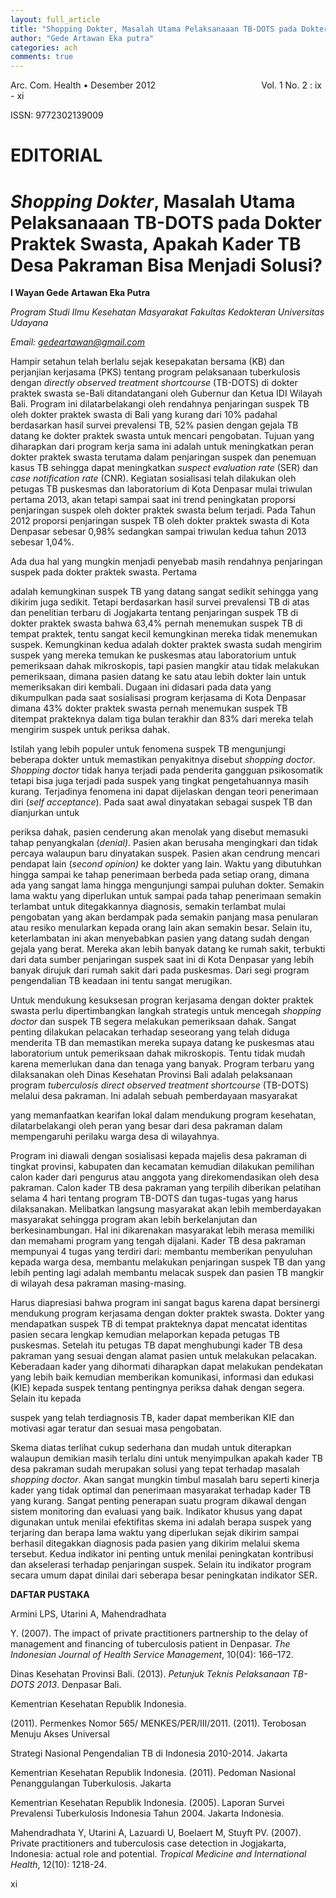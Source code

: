 ```yaml
---
layout: full_article
title: "Shopping Dokter, Masalah Utama Pelaksanaaan TB-DOTS pada Dokter Praktek Swasta, Apakah Kader TB Desa Pakraman Bisa Menjadi Solusi?"
author: "Gede Artawan Eka putra"
categories: ach
comments: true
---
```


<p><span class="font2">Arc. Com. Health • </span><span class="font0">Desember 2012 &nbsp;&nbsp;&nbsp;&nbsp;&nbsp;&nbsp;&nbsp;&nbsp;&nbsp;&nbsp;&nbsp;&nbsp;&nbsp;&nbsp;&nbsp;&nbsp;&nbsp;&nbsp;&nbsp;&nbsp;&nbsp;&nbsp;&nbsp;&nbsp;&nbsp;&nbsp;&nbsp;&nbsp;&nbsp;&nbsp;&nbsp;&nbsp;&nbsp;&nbsp;&nbsp;&nbsp;&nbsp;&nbsp;&nbsp;&nbsp;&nbsp;&nbsp;Vol. 1 No. 2 : ix - xi</span></p>
<p><span class="font0">ISSN: 9772302139009</span></p><a name="caption1"></a>
<h1><a name="bookmark0"></a><span class="font3" style="font-weight:bold;"><a name="bookmark1"></a>EDITORIAL</span></h1>
<h1><a name="bookmark2"></a><span class="font3" style="font-weight:bold;font-style:italic;"><a name="bookmark3"></a>Shopping Dokter</span><span class="font3" style="font-weight:bold;">, Masalah Utama Pelaksanaaan TB-DOTS pada Dokter Praktek Swasta, Apakah Kader TB Desa Pakraman Bisa Menjadi Solusi?</span></h1>
<p><span class="font1" style="font-weight:bold;">I Wayan Gede Artawan Eka Putra</span></p>
<p><span class="font1" style="font-style:italic;">Program Studi Ilmu Kesehatan Masyarakat Fakultas Kedokteran Universitas Udayana</span></p>
<p><span class="font1" style="font-style:italic;">Email: </span><a href="mailto:gedeartawan@gmail.com"><span class="font1" style="font-style:italic;">gedeartawan@gmail.com</span></a></p>
<p><span class="font4">H</span><span class="font2">ampir setahun telah berlalu sejak kesepakatan bersama (KB) dan perjanjian kerjasama (PKS) tentang program pelaksanaan tuberkulosis dengan </span><span class="font2" style="font-style:italic;">directly observed treatment shortcourse</span><span class="font2"> (TB-DOTS) di dokter praktek swasta se-Bali ditandatangani oleh Gubernur dan Ketua IDI Wilayah Bali. Program ini dilatarbelakangi oleh rendahnya penjaringan suspek TB oleh dokter praktek swasta di Bali yang kurang dari 10% padahal berdasarkan hasil survei prevalensi TB, 52% pasien dengan gejala TB datang ke dokter praktek swasta untuk mencari pengobatan. Tujuan yang diharapkan dari program kerja sama ini adalah untuk meningkatkan peran dokter praktek swasta terutama dalam penjaringan suspek dan penemuan kasus TB sehingga dapat meningkatkan </span><span class="font2" style="font-style:italic;">suspect evaluation rate</span><span class="font2"> (SER) dan </span><span class="font2" style="font-style:italic;">case notification rate</span><span class="font2"> (CNR). Kegiatan sosialisasi telah dilakukan oleh petugas TB puskesmas dan laboratorium di Kota Denpasar mulai triwulan pertama 2013, akan tetapi sampai saat ini trend peningkatan proporsi penjaringan suspek oleh dokter praktek swasta belum terjadi. Pada Tahun 2012 proporsi penjaringan suspek TB oleh dokter praktek swasta di Kota Denpasar sebesar 0,98% sedangkan sampai triwulan kedua tahun 2013 sebesar 1,04%.</span></p>
<p><span class="font2">Ada dua hal yang mungkin menjadi penyebab masih rendahnya penjaringan suspek pada dokter praktek swasta. Pertama</span></p>
<p><span class="font2">adalah kemungkinan suspek TB yang datang sangat sedikit sehingga yang dikirim juga sedikit. Tetapi berdasarkan hasil survei prevalensi TB di atas dan penelitian terbaru di Jogjakarta tentang penjaringan suspek TB di dokter praktek swasta bahwa 63,4% pernah menemukan suspek TB di tempat praktek, tentu sangat kecil kemungkinan mereka tidak menemukan suspek. Kemungkinan kedua adalah dokter praktek swasta sudah mengirim suspek yang mereka temukan ke puskesmas atau laboratorium untuk pemeriksaan dahak mikroskopis, tapi pasien mangkir atau tidak melakukan pemeriksaan, dimana pasien datang ke satu atau lebih dokter lain untuk memeriksakan diri kembali. Dugaan ini didasari pada data yang dikumpulkan pada saat sosialisasi program kerjasama di Kota Denpasar dimana 43% dokter praktek swasta pernah menemukan suspek TB ditempat prakteknya dalam tiga bulan terakhir dan 83% dari mereka telah mengirim suspek untuk periksa dahak.</span></p>
<p><span class="font2">Istilah yang lebih populer untuk fenomena suspek TB mengunjungi beberapa dokter untuk memastikan penyakitnya disebut </span><span class="font2" style="font-style:italic;">shopping doctor</span><span class="font2">. </span><span class="font2" style="font-style:italic;">Shopping doctor</span><span class="font2"> tidak hanya terjadi pada penderita gangguan psikosomatik tetapi bisa juga terjadi pada suspek yang tingkat pengetahuannya masih kurang. Terjadinya fenomena ini dapat dijelaskan dengan teori penerimaan diri (</span><span class="font2" style="font-style:italic;">self acceptance</span><span class="font2">). Pada saat awal dinyatakan sebagai suspek TB dan dianjurkan untuk</span></p>
<p><span class="font2">periksa dahak, pasien cenderung akan menolak yang disebut memasuki tahap penyangkalan (</span><span class="font2" style="font-style:italic;">denial)</span><span class="font2">. Pasien akan berusaha mengingkari dan tidak percaya walaupun baru dinyatakan suspek. Pasien akan cendrung mencari pendapat lain (</span><span class="font2" style="font-style:italic;">second opinion)</span><span class="font2"> ke dokter yang lain. Waktu yang dibutuhkan hingga sampai ke tahap penerimaan berbeda pada setiap orang, dimana ada yang sangat lama hingga mengunjungi sampai puluhan dokter. Semakin lama waktu yang diperlukan untuk sampai pada tahap penerimaan semakin terlambat untuk ditegakkannya diagnosis, semakin terlambat mulai pengobatan yang akan berdampak pada semakin panjang masa penularan atau resiko menularkan kepada orang lain akan semakin besar. Selain itu, keterlambatan ini akan menyebabkan pasien yang datang sudah dengan gejala yang berat. Mereka akan lebih banyak datang ke rumah sakit, terbukti dari data sumber penjaringan suspek saat ini di Kota Denpasar yang lebih banyak dirujuk dari rumah sakit dari pada puskesmas. Dari segi program pengendalian TB keadaan ini tentu sangat merugikan.</span></p>
<p><span class="font2">Untuk mendukung kesuksesan progran kerjasama dengan dokter praktek swasta perlu dipertimbangkan langkah strategis untuk mencegah </span><span class="font2" style="font-style:italic;">shopping doctor</span><span class="font2"> dan suspek TB segera melakukan pemeriksaan dahak. Sangat penting dilakukan pelacakan terhadap seseorang yang telah diduga menderita TB dan memastikan mereka supaya datang ke puskesmas atau laboratorium untuk pemeriksaan dahak mikroskopis. Tentu tidak mudah karena memerlukan dana dan tenaga yang banyak. Program terbaru yang dilaksanakan oleh Dinas Kesehatan Provinsi Bali adalah pelaksanaan program </span><span class="font2" style="font-style:italic;">tuberculosis direct observed treatment shortcourse</span><span class="font2"> (TB-DOTS) melalui desa pakraman. Ini adalah sebuah pemberdayaan masyarakat</span></p>
<p><span class="font2">yang memanfaatkan kearifan lokal dalam mendukung program kesehatan, dilatarbelakangi oleh peran yang besar dari desa pakraman dalam mempengaruhi perilaku warga desa di wilayahnya.</span></p>
<p><span class="font2">Program ini diawali dengan sosialisasi kepada majelis desa pakraman di tingkat provinsi, kabupaten dan kecamatan kemudian dilakukan pemilihan calon kader dari pengurus atau anggota yang direkomendasikan oleh desa pakraman. Calon kader TB desa pakraman yang terpilih diberikan pelatihan selama 4 hari tentang program TB-DOTS dan tugas-tugas yang harus dilaksanakan. Melibatkan langsung masyarakat akan lebih memberdayakan masyarakat sehingga program akan lebih berkelanjutan dan berkesinambungan. Hal ini dikarenakan masyarakat lebih merasa memiliki dan memahami program yang tengah dijalani. Kader TB desa pakraman mempunyai 4 tugas yang terdiri dari: membantu memberikan penyuluhan kepada warga desa, membantu melakukan penjaringan suspek TB dan yang lebih penting lagi adalah membantu melacak suspek dan pasien TB mangkir di wilayah desa pakraman masing-masing.</span></p>
<p><span class="font2">Harus diapresiasi bahwa program ini sangat bagus karena dapat bersinergi mendukung program kerjasama dengan dokter praktek swasta. Dokter yang mendapatkan suspek TB di tempat prakteknya dapat mencatat identitas pasien secara lengkap kemudian melaporkan kepada petugas TB puskesmas. Setelah itu petugas TB dapat menghubungi kader TB desa pakraman yang sesuai dengan alamat pasien untuk melakukan pelacakan. Keberadaan kader yang dihormati diharapkan dapat melakukan pendekatan yang lebih baik kemudian memberikan komunikasi, informasi dan edukasi (KIE) kepada suspek tentang pentingnya periksa dahak dengan segera. Selain itu kepada</span></p>
<p><span class="font2">suspek yang telah terdiagnosis TB, kader dapat memberikan KIE dan motivasi agar teratur dan sesuai masa pengobatan.</span></p>
<p><span class="font2">Skema diatas terlihat cukup sederhana dan mudah untuk diterapkan walaupun demikian masih terlalu dini untuk menyimpulkan apakah kader TB desa pakraman sudah merupakan solusi yang tepat terhadap masalah </span><span class="font2" style="font-style:italic;">shopping doctor</span><span class="font2">. Akan sangat mungkin timbul masalah baru seperti kinerja kader yang tidak optimal dan penerimaan masyarakat terhadap kader TB yang kurang. Sangat penting penerapan suatu program dikawal dengan sistem monitoring dan evaluasi yang baik. Indikator khusus yang dapat digunakan untuk menilai efektifitas skema ini adalah berapa suspek yang terjaring dan berapa lama waktu yang diperlukan sejak dikirim sampai berhasil ditegakkan diagnosis pada pasien yang dikirim melalui skema tersebut. Kedua indikator ini penting untuk menilai peningkatan kontribusi dan akselerasi terhadap penjaringan suspek. Selain itu indikator program secara umum dapat dinilai dari seberapa besar peningkatan indikator SER.</span></p>
<p><span class="font2" style="font-weight:bold;">DAFTAR PUSTAKA</span></p>
<p><span class="font2">Armini LPS, Utarini A, Mahendradhata</span></p>
<p><span class="font2">Y. (2007). The impact of private practitioners partnership to the delay of management and financing of tuberculosis patient in Denpasar. </span><span class="font2" style="font-style:italic;">The Indonesian Journal of Health Service Management</span><span class="font2">, 10(04): 166–172.</span></p>
<p><span class="font2">Dinas Kesehatan Provinsi Bali. (2013). </span><span class="font2" style="font-style:italic;">Petunjuk Teknis Pelaksanaan TB-DOTS 2013</span><span class="font2">. Denpasar Bali.</span></p>
<p><span class="font2">Kementrian Kesehatan Republik Indonesia.</span></p>
<p><span class="font2">(2011). Permenkes Nomor 565/ MENKES/PER/III/2011. (2011). Terobosan Menuju Akses Universal</span></p>
<p><span class="font2">Strategi Nasional Pengendalian TB di Indonesia 2010-2014</span><span class="font2" style="font-style:italic;">.</span><span class="font2"> Jakarta</span></p>
<p><span class="font2">Kementrian Kesehatan Republik Indonesia. (2011). Pedoman Nasional Penanggulangan Tuberkulosis. Jakarta</span></p>
<p><span class="font2">Kementrian Kesehatan Republik Indonesia. (2005). Laporan Survei Prevalensi Tuberkulosis Indonesia Tahun 2004. Jakarta Indonesia.</span></p>
<p><span class="font2">Mahendradhata Y, Utarini A, Lazuardi U, Boelaert M, Stuyft PV. (2007). Private practitioners and tuberculosis case detection in Jogjakarta, Indonesia: actual role and potential. </span><span class="font2" style="font-style:italic;">Tropical Medicine and International Health</span><span class="font2">, 12(10): 1218-24.</span></p>
<p><span class="font3">xi</span></p>